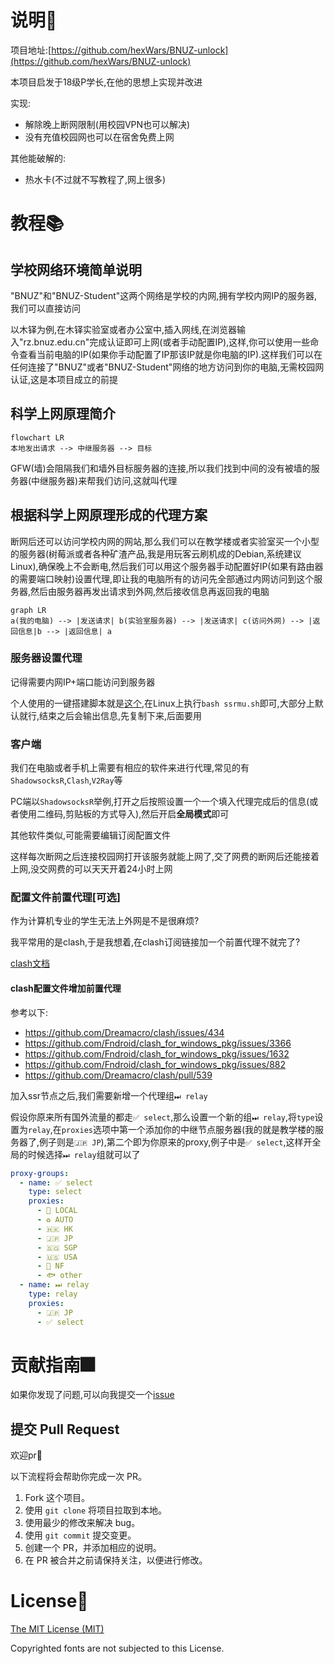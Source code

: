 # 说明📢

项目地址:[https://github.com/hexWars/BNUZ-unlock](https://github.com/hexWars/BNUZ-unlock)

本项目启发于18级P学长,在他的思想上实现并改进

实现:
 - 解除晚上断网限制(用校园VPN也可以解决)
 - 没有充值校园网也可以在宿舍免费上网

其他能破解的:
 - 热水卡(不过就不写教程了,网上很多)

# 教程📚

## 学校网络环境简单说明

"BNUZ"和"BNUZ-Student"这两个网络是学校的内网,拥有学校内网IP的服务器,我们可以直接访问

以木铎为例,在木铎实验室或者办公室中,插入网线,在浏览器输入"rz.bnuz.edu.cn"完成认证即可上网(或者手动配置IP),这样,你可以使用一些命令查看当前电脑的IP(如果你手动配置了IP那该IP就是你电脑的IP).这样我们可以在任何连接了"BNUZ"或者"BNUZ-Student"网络的地方访问到你的电脑,无需校园网认证,这是本项目成立的前提

## 科学上网原理简介

```mermaid
flowchart LR
本地发出请求 --> 中继服务器 --> 目标
```

GFW(墙)会阻隔我们和墙外目标服务器的连接,所以我们找到中间的没有被墙的服务器(中继服务器)来帮我们访问,这就叫代理

## 根据科学上网原理形成的代理方案

断网后还可以访问学校内网的网站,那么我们可以在教学楼或者实验室买一个小型的服务器(树莓派或者各种矿渣产品,我是用玩客云刷机成的Debian,系统建议Linux),确保晚上不会断电,然后我们可以用这个服务器手动配置好IP(如果有路由器的需要端口映射)设置代理,即让我的电脑所有的访问先全部通过内网访问到这个服务器,然后由服务器再发出请求到外网,然后接收信息再返回我的电脑

```mermaid
graph LR
a(我的电脑) --> |发送请求| b(实验室服务器) --> |发送请求| c(访问外网) --> |返回信息|b --> |返回信息| a
```

### 服务器设置代理

记得需要内网IP+端口能访问到服务器

个人使用的一键搭建脚本就是[这个](ssrmu.sh),在Linux上执行`bash ssrmu.sh`即可,大部分上默认就行,结束之后会输出信息,先复制下来,后面要用

### 客户端

我们在电脑或者手机上需要有相应的软件来进行代理,常见的有`ShadowsocksR`,`Clash`,`V2Ray`等

PC端以`ShadowsocksR`举例,打开之后按照设置一个一个填入代理完成后的信息(或者使用二维码,剪贴板的方式导入),然后开启**全局模式**即可

其他软件类似,可能需要编辑订阅配置文件

这样每次断网之后连接校园网打开该服务就能上网了,交了网费的断网后还能接着上网,没交网费的可以天天开着24小时上网

### 配置文件前置代理[可选]

作为计算机专业的学生无法上外网是不是很麻烦?

我平常用的是clash,于是我想着,在clash订阅链接加一个前置代理不就完了?

[clash文档](https://github.com/Dreamacro/clash/wiki)

#### clash配置文件增加前置代理

参考以下:
 - https://github.com/Dreamacro/clash/issues/434
 - https://github.com/Fndroid/clash_for_windows_pkg/issues/3366
 - https://github.com/Fndroid/clash_for_windows_pkg/issues/1632
 - https://github.com/Fndroid/clash_for_windows_pkg/issues/882
 - https://github.com/Dreamacro/clash/pull/539

加入ssr节点之后,我们需要新增一个代理组`⏭ relay`

假设你原来所有国外流量的都走`✅ select`,那么设置一个新的组`⏭ relay`,将`type`设置为`relay`,在`proxies`选项中第一个添加你的中继节点服务器(我的就是教学楼的服务器了,例子则是`🇯🇵 JP`),第二个即为你原来的proxy,例子中是`✅ select`,这样开全局的时候选择`⏭ relay`组就可以了

```yml
proxy-groups:
  - name: ✅ select
    type: select
    proxies:
      - 🎯 LOCAL
      - ♻️ AUTO
      - 🇭🇰 HK
      - 🇯🇵 JP
      - 🇸🇬 SGP
      - 🇺🇸 USA
      - 🎥 NF
      - 🐟 other
  - name: ⏭ relay
    type: relay
    proxies:
      - 🇯🇵 JP
      - ✅ select
```

# 贡献指南🎆

如果你发现了问题,可以向我提交一个[issue](https://github.com/hexWars/BNUZ-unlock/issues)

## 提交 Pull Request

欢迎pr💖

以下流程将会帮助你完成一次 PR。

1. Fork 这个项目。
2. 使用 `git clone` 将项目拉取到本地。
3. 使用最少的修改来解决 bug。
4. 使用 `git commit` 提交变更。
5. 创建一个 PR，并添加相应的说明。
6. 在 PR 被合并之前请保持关注，以便进行修改。

# License📃

[The MIT License (MIT)](http://opensource.org/licenses/MIT)

Copyrighted fonts are not subjected to this License.
